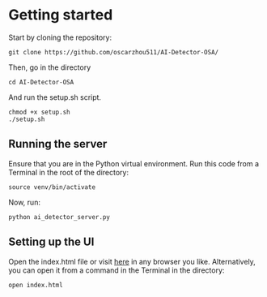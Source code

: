 # Getting started
Start by cloning the repository:
```
git clone https://github.com/oscarzhou511/AI-Detector-OSA/
```

Then, go in the directory
```
cd AI-Detector-OSA
```
And run the setup.sh script.
```
chmod +x setup.sh
./setup.sh
```

## Running the server
Ensure that you are in the Python virtual environment. Run this code from a Terminal in the root of the directory:
```
source venv/bin/activate
```

Now, run:
```
python ai_detector_server.py
```
## Setting up the UI
Open the index.html file or visit [here](https://oscarzhou511.github.io/AI-Detector-OSA/) in any browser you like. Alternatively, you can open it from a command in the Terminal in the directory:
```
open index.html
```
